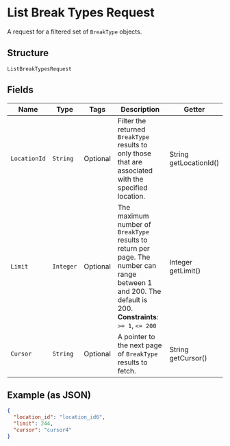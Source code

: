 
# List Break Types Request

A request for a filtered set of `BreakType` objects.

## Structure

`ListBreakTypesRequest`

## Fields

| Name | Type | Tags | Description | Getter |
|  --- | --- | --- | --- | --- |
| `LocationId` | `String` | Optional | Filter the returned `BreakType` results to only those that are associated with the<br>specified location. | String getLocationId() |
| `Limit` | `Integer` | Optional | The maximum number of `BreakType` results to return per page. The number can range between 1<br>and 200. The default is 200.<br>**Constraints**: `>= 1`, `<= 200` | Integer getLimit() |
| `Cursor` | `String` | Optional | A pointer to the next page of `BreakType` results to fetch. | String getCursor() |

## Example (as JSON)

```json
{
  "location_id": "location_id6",
  "limit": 244,
  "cursor": "cursor4"
}
```

